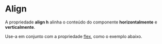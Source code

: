 # Align

A propriedade **align h** alinha o conteúdo do componente **horizontalmente** e **verticalmente**.

Use-a em conjunto com a propriedade [flex](/docs/utilities/flexbox), como o exemplo abaixo.
